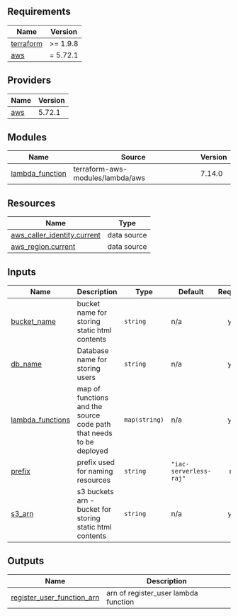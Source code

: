 <!-- BEGIN_TF_DOCS -->
## Requirements

| Name | Version |
|------|---------|
| <a name="requirement_terraform"></a> [terraform](#requirement\_terraform) | >= 1.9.8 |
| <a name="requirement_aws"></a> [aws](#requirement\_aws) | = 5.72.1 |

## Providers

| Name | Version |
|------|---------|
| <a name="provider_aws"></a> [aws](#provider\_aws) | 5.72.1 |

## Modules

| Name | Source | Version |
|------|--------|---------|
| <a name="module_lambda_function"></a> [lambda\_function](#module\_lambda\_function) | terraform-aws-modules/lambda/aws | 7.14.0 |

## Resources

| Name | Type |
|------|------|
| [aws_caller_identity.current](https://registry.terraform.io/providers/hashicorp/aws/5.72.1/docs/data-sources/caller_identity) | data source |
| [aws_region.current](https://registry.terraform.io/providers/hashicorp/aws/5.72.1/docs/data-sources/region) | data source |

## Inputs

| Name | Description | Type | Default | Required |
|------|-------------|------|---------|:--------:|
| <a name="input_bucket_name"></a> [bucket\_name](#input\_bucket\_name) | bucket name for storing static html contents | `string` | n/a | yes |
| <a name="input_db_name"></a> [db\_name](#input\_db\_name) | Database name for storing users | `string` | n/a | yes |
| <a name="input_lambda_functions"></a> [lambda\_functions](#input\_lambda\_functions) | map of functions and the source code path that needs to be deployed | `map(string)` | n/a | yes |
| <a name="input_prefix"></a> [prefix](#input\_prefix) | prefix used for naming resources | `string` | `"iac-serverless-raj"` | no |
| <a name="input_s3_arn"></a> [s3\_arn](#input\_s3\_arn) | s3 buckets arn - bucket for storing static html contents | `string` | n/a | yes |

## Outputs

| Name | Description |
|------|-------------|
| <a name="output_register_user_function_arn"></a> [register\_user\_function\_arn](#output\_register\_user\_function\_arn) | arn of register\_user lambda function |
<!-- END_TF_DOCS -->
